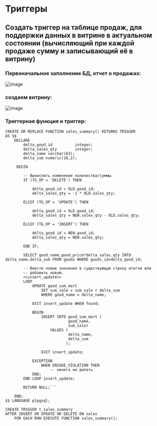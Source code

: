 # Триггеры
## Создать триггер на таблице продаж, для поддержки данных в витрине в актуальном состоянии (вычисляющий при каждой продаже сумму и записывающий её в витрину)

### Первоначальное заполнение БД, отчет о продажах:

![image](https://github.com/AKhabarov/Otus-HomeWork/assets/40095258/b0e764d1-6eab-4ece-8661-69003cc87266)

### создаем витрину:

![image](https://github.com/AKhabarov/Otus-HomeWork/assets/40095258/5731897b-7740-4769-a01d-bf2d1d04363f)

### Триггерная функция и триггер:

```
CREATE OR REPLACE FUNCTION sales_summary() RETURNS TRIGGER
AS $$
    DECLARE
        delta_good_id          integer;
        delta_sales_qty        integer;
        delta_name varchar(63);
        delta_sum numeric(16,2);
      
     BEGIN

        -- Вычислить изменение количества/суммы.
        IF (TG_OP = 'DELETE') THEN

            delta_good_id = OLD.good_id;
            delta_sales_qty = -1 * OLD.sales_qty;
        
        ELSIF (TG_OP = 'UPDATE') THEN

            delta_good_id = OLD.good_id;
            delta_sales_qty = NEW.sales_qty - OLD.sales_qty;

        ELSIF (TG_OP = 'INSERT') THEN

            delta_good_id = NEW.good_id;
            delta_sales_qty = NEW.sales_qty;

        END IF;
        
        SELECT good_name,good_price*delta_sales_qty INTO delta_name,delta_sum FROM goods WHERE goods_id=delta_good_id;

        -- Внести новые значения в существующую строку итогов или
        -- добавить новую.
        <<insert_update>>
        LOOP
            UPDATE good_sum_mart
                SET sum_sale = sum_sale + delta_sum
                WHERE good_name = delta_name;

            EXIT insert_update WHEN found;

            BEGIN
                INSERT INTO good_sum_mart (
                            good_name,
                            sum_sale)
                    VALUES (
                            delta_name,
                            delta_sum
                           );

                EXIT insert_update;

            EXCEPTION
                WHEN UNIQUE_VIOLATION THEN
                    -- ничего не делать
            END;
        END LOOP insert_update;

        RETURN NULL;```

    END;
$$ LANGUAGE plpgsql;

CREATE TRIGGER t_sales_summary
AFTER INSERT OR UPDATE OR DELETE ON sales
    FOR EACH ROW EXECUTE FUNCTION sales_summary();
